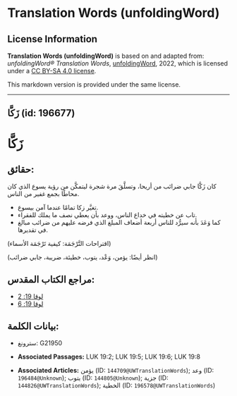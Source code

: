 # Translation Words (unfoldingWord)

## License Information

**Translation Words (unfoldingWord)** is based on and adapted from: _unfoldingWord® Translation Words_, [unfoldingWord](https://unfoldingword.org/utw), 2022, which is licensed under a [CC BY-SA 4.0 license](https://creativecommons.org/licenses/by-sa/4.0/legalcode.en).

This markdown version is provided under the same license.



--------------------------------

## زَكَّا (id: 196677)

زَكَّا
======

حقائق:
------

كان زَكَّا جابي ضرائب من أريحا، وتسلَّقَ مرة شجرة ليتمكَّن من رؤية يسوع الذي كان محاطًا بجمع غفير من الناس.

* تغيَّر زكا تمامًا عندما آمن بيسوع.
* تاب عن خطيته في خداع الناس، ووعد بأن يعطي نصف ما يملك للفقراء.
* كما وَعَدَ بأنه سيرُّد للناس أربعة أضعاف المبلغ الذي فرضه عليهم من ضرائب مبالغ في تقديرها.

(اقتراحات التَّرْجَمَة: كيفية تَرْجَمَة الأسماء)

(انظر أيضًا: يؤمن، وَعْد، يتوب، خطيئة، ضريبة، جابي ضرائب)

مراجع الكتاب المقدس:
--------------------

* [لوقا 19: 2](https://ref.ly/Luke19:2)
* [لوقا 19: 6](https://ref.ly/Luke19:6)

بيانات الكلمة:
--------------

* سترونغ: G21950

* **Associated Passages:** LUK 19:2; LUK 19:5; LUK 19:6; LUK 19:8
* **Associated Articles:** يؤمن (ID: `144709@UWTranslationWords`); وعد (ID: `196484@Unknown`); يتوب (ID: `144805@Unknown`); جزية (ID: `144826@UWTranslationWords`); الخطية (ID: `196578@UWTranslationWords`)

